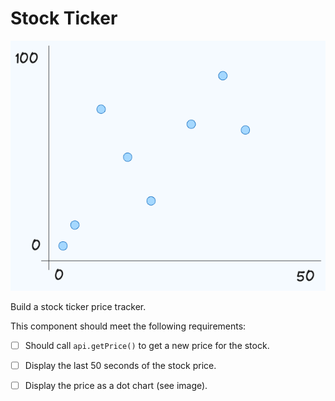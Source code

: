 # Stock Ticker

![ticker](./ticker.png)

Build a stock ticker price tracker.

This component should meet the following requirements:

- [ ] Should call `api.getPrice()` to get a new price for the stock.

- [ ] Display the last 50 seconds of the stock price.

- [ ] Display the price as a dot chart (see image).
